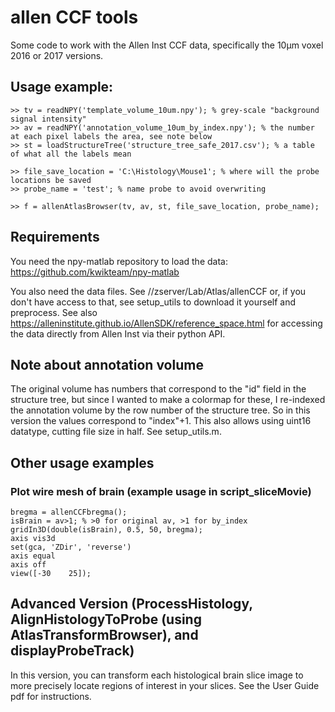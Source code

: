 # allen CCF tools

Some code to work with the Allen Inst CCF data, specifically the 10µm voxel 2016 or 2017 versions. 

## Usage example:
```
>> tv = readNPY('template_volume_10um.npy'); % grey-scale "background signal intensity"
>> av = readNPY('annotation_volume_10um_by_index.npy'); % the number at each pixel labels the area, see note below
>> st = loadStructureTree('structure_tree_safe_2017.csv'); % a table of what all the labels mean

>> file_save_location = 'C:\Histology\Mouse1'; % where will the probe locations be saved
>> probe_name = 'test'; % name probe to avoid overwriting

>> f = allenAtlasBrowser(tv, av, st, file_save_location, probe_name);
```

## Requirements
You need the npy-matlab repository to load the data: https://github.com/kwikteam/npy-matlab

You also need the data files. See //zserver/Lab/Atlas/allenCCF or, if you don't have access to that, see setup_utils to download it yourself and preprocess. See also https://alleninstitute.github.io/AllenSDK/reference_space.html for accessing the data directly from Allen Inst via their python API. 

## Note about annotation volume
The original volume has numbers that correspond to the "id" field in the structure tree, but since I wanted to make a colormap for these, I re-indexed the annotation volume by the row number of the structure tree. So in this version the values correspond to "index"+1. This also allows using uint16 datatype, cutting file size in half. See setup_utils.m.


## Other usage examples
### Plot wire mesh of brain (example usage in script_sliceMovie)
```
bregma = allenCCFbregma();
isBrain = av>1; % >0 for original av, >1 for by_index
gridIn3D(double(isBrain), 0.5, 50, bregma);
axis vis3d
set(gca, 'ZDir', 'reverse')
axis equal
axis off
view([-30    25]);
```

## Advanced Version (ProcessHistology, AlignHistologyToProbe (using AtlasTransformBrowser), and displayProbeTrack)
In this version, you can transform each histological brain slice image to more precisely locate regions of interest in your slices. See the User Guide pdf for instructions.

















